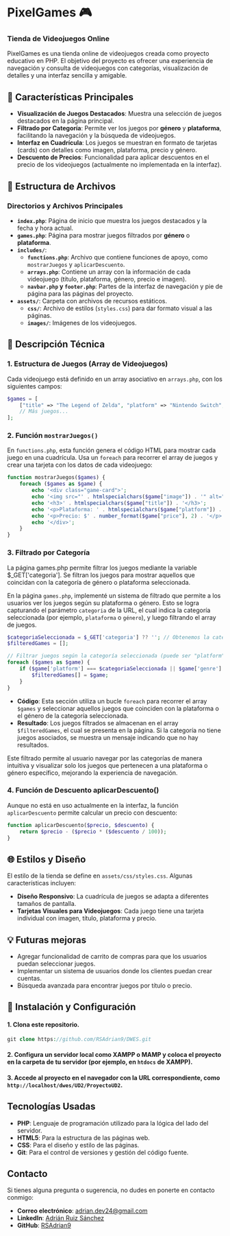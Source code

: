 # PixelGames 🎮

### Tienda de Videojuegos Online

PixelGames es una tienda online de videojuegos creada como proyecto educativo en PHP. El objetivo del proyecto es ofrecer una experiencia de navegación y consulta de videojuegos con categorías, visualización de detalles y una interfaz sencilla y amigable.

## 🚀 Características Principales

- **Visualización de Juegos Destacados**: Muestra una selección de juegos destacados en la página principal.
- **Filtrado por Categoría**: Permite ver los juegos por **género** y **plataforma**, facilitando la navegación y la búsqueda de videojuegos.
- **Interfaz en Cuadrícula**: Los juegos se muestran en formato de tarjetas (cards) con detalles como imagen, plataforma, precio y género.
- **Descuento de Precios**: Funcionalidad para aplicar descuentos en el precio de los videojuegos (actualmente no implementada en la interfaz).

## 🧩 Estructura de Archivos

### Directorios y Archivos Principales

- **`index.php`**: Página de inicio que muestra los juegos destacados y la fecha y hora actual.
- **`games.php`**: Página para mostrar juegos filtrados por **género** o **plataforma**.
- **`includes/`**:
  - **`functions.php`**: Archivo que contiene funciones de apoyo, como `mostrarJuegos` y `aplicarDescuento`.
  - **`arrays.php`**: Contiene un array con la información de cada videojuego (título, plataforma, género, precio e imagen).
  - **`navbar.php` y `footer.php`**: Partes de la interfaz de navegación y pie de página para las páginas del proyecto.
- **`assets/`**: Carpeta con archivos de recursos estáticos.
  - **`css/`**: Archivo de estilos (`styles.css`) para dar formato visual a las páginas.
  - **`images/`**: Imágenes de los videojuegos.

## 📝 Descripción Técnica

### 1. **Estructura de Juegos (Array de Videojuegos)**

Cada videojuego está definido en un array asociativo en `arrays.php`, con los siguientes campos:

```php
$games = [
    ["title" => "The Legend of Zelda", "platform" => "Nintendo Switch", "genre" => "Aventura", "price" => 59.99, "image" => "assets/images/zelda.jpg"],
    // Más juegos...
];
```

### 2. **Función `mostrarJuegos()`**

En `functions.php`, esta función genera el código HTML para mostrar cada juego en una cuadrícula. Usa un `foreach` para recorrer el array de juegos y crear una tarjeta con los datos de cada videojuego:

```php
function mostrarJuegos($games) {
    foreach ($games as $game) {
        echo '<div class="game-card">';
        echo '<img src="' . htmlspecialchars($game["image"]) . '" alt="' . htmlspecialchars($game["title"]) . '">';
        echo '<h3>' . htmlspecialchars($game["title"]) . '</h3>';
        echo '<p>Plataforma: ' . htmlspecialchars($game["platform"]) . '</p>';
        echo '<p>Precio: $' . number_format($game["price"], 2) . '</p>';
        echo '</div>';
    }
}
```

### 3. **Filtrado por Categoría**

La página games.php permite filtrar los juegos mediante la variable $_GET['categoria']. Se filtran los juegos para mostrar aquellos que coincidan con la categoría de género o plataforma seleccionada.

En la página `games.php`, implementé un sistema de filtrado que permite a los usuarios ver los juegos según su plataforma o género. Esto se logra capturando el parámetro `categoria` de la URL, el cual indica la categoría seleccionada (por ejemplo, `plataforma` o `género`), y luego filtrando el array de juegos.

```php
$categoriaSeleccionada = $_GET['categoria'] ?? ''; // Obtenemos la categoría de la URL
$filteredGames = [];

// Filtrar juegos según la categoría seleccionada (puede ser "platform" o "genre")
foreach ($games as $game) {
    if ($game['platform'] === $categoriaSeleccionada || $game['genre'] === $categoriaSeleccionada) {
        $filteredGames[] = $game;
    }
}
```
- **Código**: Esta sección utiliza un bucle `foreach` para recorrer el array `$games` y seleccionar aquellos juegos que coinciden con la plataforma o el género de la categoría seleccionada.
- **Resultado**: Los juegos filtrados se almacenan en el array `$filteredGames`, el cual se presenta en la página. Si la categoría no tiene juegos asociados, se muestra un mensaje indicando que no hay resultados.

Este filtrado permite al usuario navegar por las categorías de manera intuitiva y visualizar solo los juegos que pertenecen a una plataforma o género específico, mejorando la experiencia de navegación.

### 4. **Función de Descuento aplicarDescuento()**

Aunque no está en uso actualmente en la interfaz, la función `aplicarDescuento` permite calcular un precio con descuento:

```php
function aplicarDescuento($precio, $descuento) {
    return $precio - ($precio * ($descuento / 100));
}
```

## 🌐 Estilos y Diseño
El estilo de la tienda se define en `assets/css/styles.css`. Algunas características incluyen:

- **Diseño Responsivo**: La cuadrícula de juegos se adapta a diferentes tamaños de pantalla.
- **Tarjetas Visuales para Videojuegos**: Cada juego tiene una tarjeta individual con imagen, título, plataforma y precio.

## 💡 Futuras mejoras

- Agregar funcionalidad de carrito de compras para que los usuarios puedan seleccionar juegos.
- Implementar un sistema de usuarios donde los clientes puedan crear cuentas.
- Búsqueda avanzada para encontrar juegos por título o precio.

## 🔧 Instalación y Configuración

#### 1. Clona este repositorio.

```php
git clone https://github.com/RSAdrian9/DWES.git
```

#### 2. Configura un servidor local como XAMPP o MAMP y coloca el proyecto en la carpeta de tu servidor (por ejemplo, en `htdocs` de XAMPP).

#### 3. Accede al proyecto en el navegador con la URL correspondiente, como `http://localhost/dwes/UD2/ProyectoUD2`.


## Tecnologías Usadas

- **PHP**: Lenguaje de programación utilizado para la lógica del lado del servidor.
- **HTML5**: Para la estructura de las páginas web.
- **CSS**: Para el diseño y estilo de las páginas.
- **Git**: Para el control de versiones y gestión del código fuente.

## Contacto

Si tienes alguna pregunta o sugerencia, no dudes en ponerte en contacto conmigo:

- **Correo electrónico**: adrian.dev24@gmail.com
- **LinkedIn**: [Adrián Ruiz Sánchez](https://www.linkedin.com/in/adri%C3%A1n-ruiz-s%C3%A1nchez?lipi=urn%3Ali%3Apage%3Ad_flagship3_profile_view_base_contact_details%3BKgKVOuNITnaNj9nw7FwGqQ%3D%3D)
- **GitHub**: [RSAdrian9](https://github.com/RSAdrian9)
